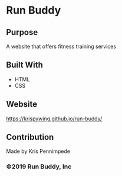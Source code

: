 # Run Buddy

## Purpose
A website that offers fitness training services

## Built With
* HTML
* CSS

## Website
https://krispywing.github.io/run-buddy/

## Contribution
Made by Kris Pennimpede

### ©️2019 Run Buddy, Inc

